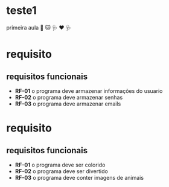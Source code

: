 # teste1
primeira aula
:dog: :cat: :stethoscope: :heart: :stethoscope: 
# requisito
## requisitos funcionais
- **RF-01** o programa deve armazenar informações do usuario
- **RF-02** o programa deve armazenar senhas
- **RF-03** o programa deve armazenar emails
# requisito
## requisitos funcionais
- **RF-01** o programa deve ser colorido
- **RF-02** o programa deve ser divertido
- **RF-03** o programa deve conter imagens de animais

